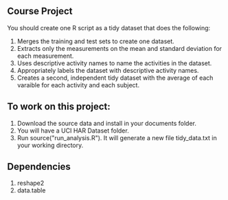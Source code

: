 ## Course Project
You should create one R script as a tidy dataset that does the following:
  
  1. Merges the training and test sets to create one dataset.
  2. Extracts only the measurements on the mean and standard deviation for each measurement.
  3. Uses descriptive activity names to name the activities in the dataset.
  4. Appropriately labels the dataset with descriptive activity names.
  5. Creates a second, independent tidy dataset with the average of each varaible for each activity and each subject.
  
## To work on this project:
  1. Download the source data and install in your documents folder.
  2. You will have a UCI HAR Dataset folder.
  3. Run source("run_analysis.R"). It will generate a new file tidy_data.txt in your working directory.
  
## Dependencies
  1. reshape2
  2. data.table
